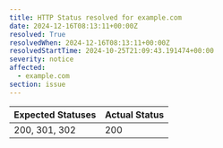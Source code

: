 ```yaml
---
title: HTTP Status resolved for example.com
date: 2024-12-16T08:13:11+00:00Z
resolved: True
resolvedWhen: 2024-12-16T08:13:11+00:00Z
resolvedStartTime: 2024-10-25T21:09:43.191474+00:00
severity: notice
affected:
  - example.com
section: issue
---
```


| Expected Statuses | Actual Status  |
|-------------------|----------------|
| 200, 301, 302 | 200 |

